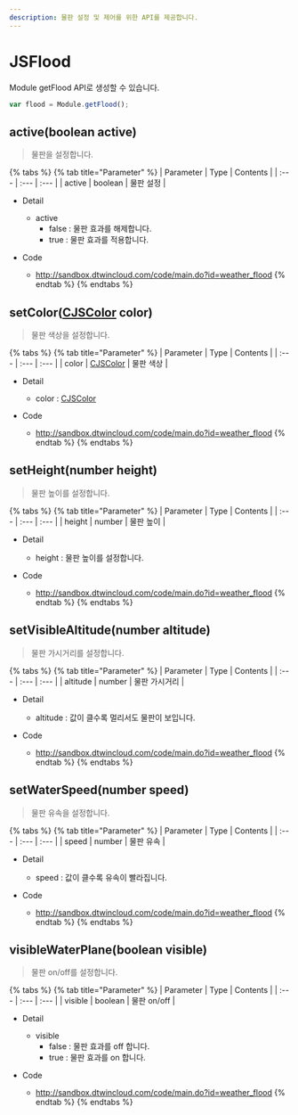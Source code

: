 ```yaml
---
description: 물판 설정 및 제어를 위한 API를 제공합니다.
---
```


# JSFlood

Module getFlood API로 생성할 수 있습니다.

```javascript
var flood = Module.getFlood();
```

## active\(boolean active\)

> 물판을 설정합니다.

{% tabs %}
{% tab title="Parameter" %}
| Parameter | Type | Contents |
| :--- | :--- | :--- |
| active | boolean | 물판 설정 |

* Detail
  * active
    * false : 물판 효과를 해제합니다.
    * true : 물판 효과를 적용합니다.
  
* Code
  * http://sandbox.dtwincloud.com/code/main.do?id=weather_flood
{% endtab %}
{% endtabs %}

## setColor\([CJSColor](CJSColor.md) color\)

> 물판 색상을 설정합니다.

{% tabs %}
{% tab title="Parameter" %}
| Parameter | Type | Contents |
| :--- | :--- | :--- |
| color | [CJSColor](CJSColor.md) | 물판 색상 |

* Detail
  * color : [CJSColor](CJSColor.md)

* Code
  * http://sandbox.dtwincloud.com/code/main.do?id=weather_flood
{% endtab %}
{% endtabs %}

## setHeight\(number height\)

> 물판 높이를 설정합니다.

{% tabs %}
{% tab title="Parameter" %}
| Parameter | Type | Contents |
| :--- | :--- | :--- |
| height | number | 물판 높이 |

* Detail
  * height : 물판 높이를 설정합니다.

* Code
  * http://sandbox.dtwincloud.com/code/main.do?id=weather_flood
{% endtab %}
{% endtabs %}

## setVisibleAltitude\(number altitude\)

> 물판 가시거리를 설정합니다.

{% tabs %}
{% tab title="Parameter" %}
| Parameter | Type | Contents |
| :--- | :--- | :--- |
| altitude | number | 물판 가시거리 |

* Detail
  * altitude : 값이 클수록 멀리서도 물판이 보입니다.

* Code
  * http://sandbox.dtwincloud.com/code/main.do?id=weather_flood
{% endtab %}
{% endtabs %}

## setWaterSpeed\(number speed\)

> 물판 유속을 설정합니다.

{% tabs %}
{% tab title="Parameter" %}
| Parameter | Type | Contents |
| :--- | :--- | :--- |
| speed | number | 물판 유속 |

* Detail
  * speed : 값이 클수록 유속이 빨라집니다.

* Code
  * http://sandbox.dtwincloud.com/code/main.do?id=weather_flood
{% endtab %}
{% endtabs %}

## visibleWaterPlane\(boolean visible\)

> 물판 on/off를 설정합니다.

{% tabs %}
{% tab title="Parameter" %}
| Parameter | Type | Contents |
| :--- | :--- | :--- |
| visible | boolean | 물판 on/off |

* Detail
  * visible
    * false : 물판 효과를 off 합니다.
    * true : 물판 효과를 on 합니다.
  
* Code
  * http://sandbox.dtwincloud.com/code/main.do?id=weather_flood
{% endtab %}
{% endtabs %}